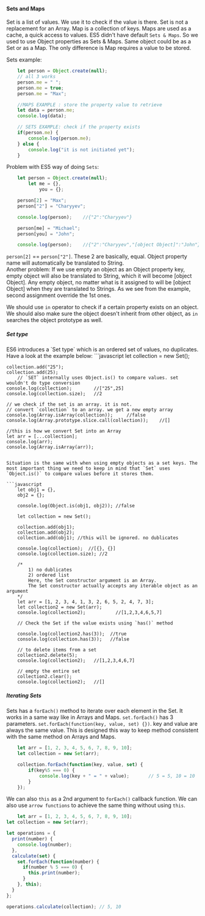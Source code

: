 <h4>Sets and Maps</h4>

Set is a list of values. We use it to check if the value is there. Set is not a replacement for an Array.
Map is a collection of keys. Maps are used as a cache, a quick access to values. ES5 didn't have default `Sets & Maps`. So we used to use Object properties as Sets & Maps. Same object could be as a Set or as a Map. The only difference is Map requires a value to be stored.

Sets example:
```javascript
	let person = Object.create(null);
	// all 3 works
	person.me = " ";
	person.me = true;
	person.me = "Max";

	//MAPS EXAMPLE : store the property value to retrieve
	let data = person.me;
	console.log(data);

	// SETS EXAMPLE: check if the property exists
	if(person.me) {
  		console.log(person.me);
	} else {
  		console.log("it is not initiated yet");
	}
```
Problem with ES5 way of doing `Sets`:
```javascript
	let person = Object.create(null);
		let me = {},
    		you = {};

	person[2] = "Max";
	person["2"] = "Charyyev";

	console.log(person);	//{"2":"Charyyev"}

	person[me] = "Michael";
	person[you] = "John";

	console.log(person);	//{"2":"Charyyev","[object Object]":"John"}
```
`person[2]` == `person["2"]`. These 2 are basically, equal. Object property name will automatically be translated to String. <br>
Another problem: If we use empty an object as an Object property key, empty object will also be translated to String, which it will become [object Object]. Any empty object, no matter what is it assigned to will be [object Object] when they are translated to Strings. As we see from the example, second assignment override the 1st ones.

We should use `in` operator to check if a certain property exists on an object. We should also make sure the object doesn't inherit from other object, as `in` searches the object prototype as well.

<h5>Set type</h5>
ES6 introduces a `Set type` which is an ordered set of values, no duplicates. 
Have a look at the example below:
```javascript
	let collection = new Set();

	collection.add("25");
	collection.add(25);
		// `SET` internally uses Object.is() to compare values. set wouldn't do type conversion
	console.log(collection);		//["25",25]
	console.log(collection.size);	//2

	// we check if the set is an array. it is not.
	// convert `collection` to an array. we get a new empty array
	console.log(Array.isArray(collection));		//false
	console.log(Array.prototype.slice.call(collection));	//[]

	//this is how we convert Set into an Array
	let arr = [...collection];
	console.log(arr);
	console.log(Array.isArray(arr));
```

Situation is the same with when using empty objects as a set keys. The most important thing we need to keep in mind that `Set` uses `Object.is()` to compare values before it stores them.

```javascript
	let obj1 = {},
    obj2 = {};
    
    console.log(Object.is(obj1, obj2)); //false
    
	let collection = new Set();

	collection.add(obj1);
	collection.add(obj2);
	collection.add(obj1); //this will be ignored. no dublicates

	console.log(collection);  //[{}, {}]
	console.log(collection.size); //2

	/*
  		1) no dublicates
  		2) ordered list
  		Here, the Set constructor argument is an Array.
  		The Set constructor actually accepts any iterable object as an argument
	*/
	let arr = [1, 2, 3, 4, 1, 3, 2, 6, 5, 2, 4, 7, 3];
	let collection2 = new Set(arr);
	console.log(collection2);			//[1,2,3,4,6,5,7]

	// Check the Set if the value exists using `has()` method

	console.log(collection2.has(3));  //true
	console.log(collection.has(3));   //false

	// to delete items from a set
	collection2.delete(5);
	console.log(collection2);   //[1,2,3,4,6,7]

	// empty the entire set
	collection2.clear();
	console.log(collection2);   //[]
```

<h5>Iterating Sets</h5>

Sets has a `forEach()` method to iterate over each element in the Set. It works in a same way like in Arrays and Maps. `set.forEach()` has 3 parameters. `set.forEach(function(key, value, set) {})`. key and value are always the same value. This is designed this way to keep method consistent with the same method on Arrays and Maps.

```javascript
	let arr = [1, 2, 3, 4, 5, 6, 7, 8, 9, 10];
	let collection = new Set(arr);

	collection.forEach(function(key, value, set) {
  		if(key%5 === 0) {
    		console.log(key + " = " + value);		// 5 = 5, 10 = 10
  		}
	});
```
We can also `this` as a 2nd argument to `forEach()` callback function. We can also use `arrow functions` to achieve the same thing without using `this`. 

```javascript
	let arr = [1, 2, 3, 4, 5, 6, 7, 8, 9, 10];
let collection = new Set(arr);

let operations = {
  print(number) {
    console.log(number);
  },
  calculate(set) {
    set.forEach(function(number) {
      if(number % 5 === 0) {
        this.print(number);
      }
    }, this);
  }
};

operations.calculate(collection); // 5, 10
```

